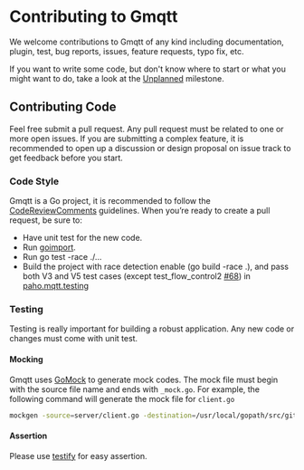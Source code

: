 # Contributing to Gmqtt

We welcome contributions to Gmqtt of any kind including documentation, plugin, test, bug reports, issues, feature requests, typo fix, etc.

If you want to write some code, but don't know where to start or what you might want to do, take a look at the [Unplanned](https://github.com/stalehd/gmqtt/milestone/2) milestone.

## Contributing Code

Feel free submit a pull request. Any pull request must be related to one or more open issues.
If you are submitting a complex feature, it is recommended to open up a discussion or design proposal on issue track to get feedback before you start.

### Code Style

Gmqtt is a Go project, it is recommended to follow the [CodeReviewComments](https://github.com/golang/go/wiki/CodeReviewComments) guidelines.
When you’re ready to create a pull request, be sure to:

* Have unit test for the new code.
* Run [goimport](https://godoc.org/golang.org/x/tools/cmd/goimports).
* Run go test -race ./...
* Build the project with race detection enable (go build -race .), and pass both V3 and V5 test cases (except test_flow_control2 [#68](https://github.com/eclipse/paho.mqtt.testing/issues/68)) in [paho.mqtt.testing](https://github.com/eclipse/paho.mqtt.testing/tree/master/interoperability)

### Testing

Testing is really important for building a robust application. Any new code or changes must come with unit test.

#### Mocking

Gmqtt uses [GoMock](https://github.com/golang/mock) to generate mock codes. The mock file must begin with the source file name and ends with `_mock.go`. For example, the following command will generate the mock file for `client.go`
```bash
mockgen -source=server/client.go -destination=/usr/local/gopath/src/github.com/stalehd/gmqtt/server/client_mock.go -package=server -self_package=github.com/stalehd/gmqtt/server
```

#### Assertion

Please use [testify](https://github.com/stretchr/testify) for easy assertion.

